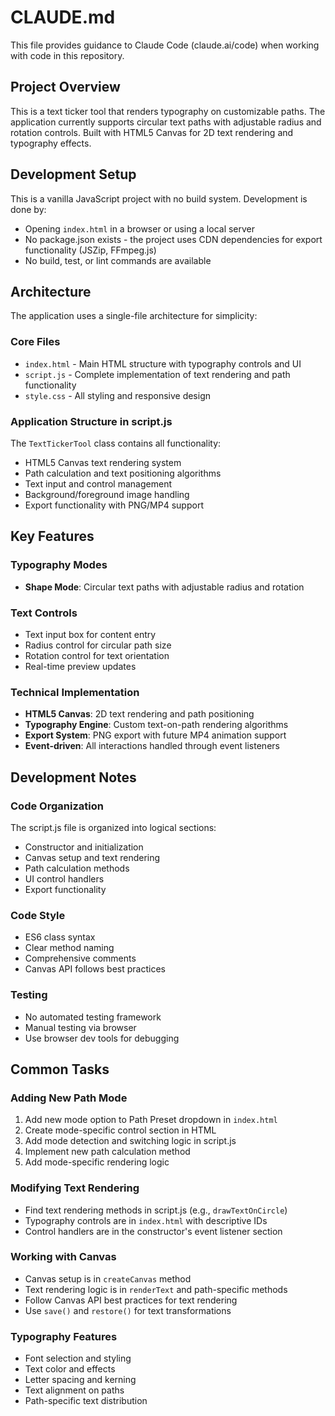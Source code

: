 # CLAUDE.md

This file provides guidance to Claude Code (claude.ai/code) when working with code in this repository.

## Project Overview

This is a text ticker tool that renders typography on customizable paths. The application currently supports circular text paths with adjustable radius and rotation controls. Built with HTML5 Canvas for 2D text rendering and typography effects.

## Development Setup

This is a vanilla JavaScript project with no build system. Development is done by:
- Opening `index.html` in a browser or using a local server
- No package.json exists - the project uses CDN dependencies for export functionality (JSZip, FFmpeg.js)
- No build, test, or lint commands are available

## Architecture

The application uses a single-file architecture for simplicity:

### Core Files
- `index.html` - Main HTML structure with typography controls and UI
- `script.js` - Complete implementation of text rendering and path functionality
- `style.css` - All styling and responsive design

### Application Structure in script.js
The `TextTickerTool` class contains all functionality:
- HTML5 Canvas text rendering system
- Path calculation and text positioning algorithms
- Text input and control management
- Background/foreground image handling
- Export functionality with PNG/MP4 support

## Key Features

### Typography Modes
- **Shape Mode**: Circular text paths with adjustable radius and rotation

### Text Controls
- Text input box for content entry
- Radius control for circular path size
- Rotation control for text orientation
- Real-time preview updates

### Technical Implementation
- **HTML5 Canvas**: 2D text rendering and path positioning
- **Typography Engine**: Custom text-on-path rendering algorithms
- **Export System**: PNG export with future MP4 animation support
- **Event-driven**: All interactions handled through event listeners

## Development Notes

### Code Organization
The script.js file is organized into logical sections:
- Constructor and initialization
- Canvas setup and text rendering
- Path calculation methods
- UI control handlers
- Export functionality

### Code Style
- ES6 class syntax
- Clear method naming
- Comprehensive comments
- Canvas API follows best practices

### Testing
- No automated testing framework
- Manual testing via browser
- Use browser dev tools for debugging

## Common Tasks

### Adding New Path Mode
1. Add new mode option to Path Preset dropdown in `index.html`
2. Create mode-specific control section in HTML
3. Add mode detection and switching logic in script.js
4. Implement new path calculation method
5. Add mode-specific rendering logic

### Modifying Text Rendering
- Find text rendering methods in script.js (e.g., `drawTextOnCircle`)
- Typography controls are in `index.html` with descriptive IDs
- Control handlers are in the constructor's event listener section

### Working with Canvas
- Canvas setup is in `createCanvas` method
- Text rendering logic is in `renderText` and path-specific methods
- Follow Canvas API best practices for text rendering
- Use `save()` and `restore()` for text transformations

### Typography Features
- Font selection and styling
- Text color and effects
- Letter spacing and kerning
- Text alignment on paths
- Path-specific text distribution